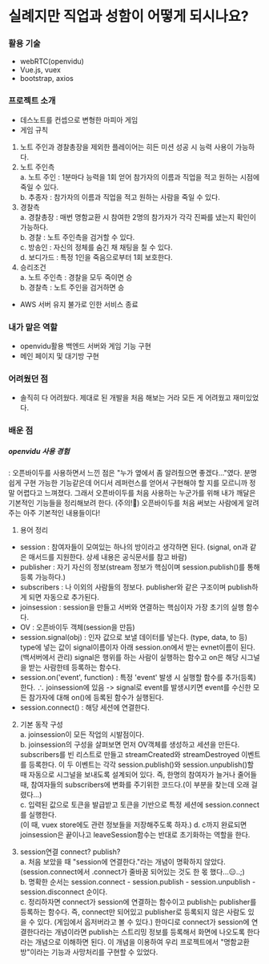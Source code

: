 # 실례지만 직업과 성함이 어떻게 되시나요?
### 활용 기술
- webRTC(openvidu)
- Vue.js, vuex
- bootstrap, axios

### 프로젝트 소개
- 데스노트를 컨셉으로 변형한 마피아 게임
- 게임 규칙
1. 노트 주인과 경찰총장을 제외한 플레이어는 히든 미션 성공 시 능력 사용이 가능하다.
2. 노트 주인측  
  a. 노트 주인 : 1분마다 능력을 1회 얻어 참가자의 이름과 직업을 적고 원하는 시점에 죽일 수 있다.  
  b. 추종자 : 참가자의 이름과 직업을 적고 원하는 사람을 죽일 수 있다.  
3. 경찰측  
  a. 경찰총장 : 매번 명함교환 시 참여한 2명의 참가자가 각각 진짜를 냈는지 확인이 가능하다.  
  b. 경찰 : 노트 주인측을 검거할 수 있다.  
  c. 방송인 : 자신의 정체를 숨긴 채 채팅을 칠 수 있다.  
  d. 보디가드 : 특정 1인을 죽음으로부터 1회 보호한다.  
4. 승리조건  
  a. 노트 주인측 : 경찰을 모두 죽이면 승  
  b. 경찰측 : 노트 주인을 검거하면 승  
* AWS 서버 유지 불가로 인한 서비스 종료  

### 내가 맡은 역할
- openvidu활용 백엔드 서버와 게임 기능 구현
- 메인 페이지 및 대기방 구현

### 어려웠던 점
- 솔직히 다 어려웠다. 제대로 된 개발을 처음 해보는 거라 모든 게 어려웠고 재미있었다.

### 배운 점
##### openvidu 사용 경험
: 오픈바이두를 사용하면서 느낀 점은 "누가 옆에서 좀 알려줬으면 좋겠다..."였다. 분명 쉽게 구현 가능한 기능같은데 어디서 레퍼런스를 얻어서 구현해야 할 지를 모르니까 정말 어렵다고 느껴졌다. 그래서 오픈바이두를 처음 사용하는 누군가를 위해 내가 깨달은 기본적인 기능들을 정리해보려 한다.
(주의!🤩) 오픈바이두를 처음 써보는 사람에게 알려주는 아주 기본적인 내용들이다!

1) 용어 정리
- session : 참여자들이 모여있는 하나의 방이라고 생각하면 된다.
  (signal, on과 같은 매서드를 지원한다. 상세 내용은 공식문서를 참고 바람)
- publisher : 자기 자신의 정보(stream 정보가 핵심이며 session.publish()를 통해 등록 가능하다.)
- subscribers : 나 이외의 사람들의 정보다. publisher와 같은 구조이며 publish하게 되면 자동으로 추가된다.
- joinsession : session을 만들고 서버와 연결하는 핵심이자 가장 초기의 실행 함수다.
- OV : 오픈바이두 객체(session을 만듬)
- session.signal(obj) : 인자 값으로 보낼 데이터를 넣는다. (type, data, to 등)
  type에 넣는 값이 signal이름이자 아래 session.on에서 받는 evnet이름이 된다.(백서버에서 관리)
  signal은 행위를 하는 사람이 실행하는 함수고 on은 해당 시그널을 받는 사람한테 등록하는 함수다.
- session.on('event', function) : 특정 'event' 발생 시 실행할 함수를 추가(등록)한다.  ∴ joinsession에 있음
  -> signal로 event를 발생시키면 event를 수신한 모든 참가자에 대해 on()에 등록된 함수가 실행된다.
- session.connect() : 해당 세션에 연결한다.

2) 기본 동작 구성  
 a. joinsession이 모든 작업의 시발점이다.  
 b. joinsession의 구성을 살펴보면 먼저 OV객체를 생성하고 세션을 만든다. subscribers를 빈 리스트로 만들고 streamCreated와 streamDestroyed 이벤트를 등록한다. 이 두 이벤트는 각각 session.publish()와 session.unpublish()할 때 자동으로 시그널을 보내도록 설계되어 있다. 즉, 한명의 참여자가 늘거나 줄어들 때, 참여자들의 subscribers에 변화를 주기위한 코드다.(이 부분을 찾는데 오래 걸렸다...)  
 c. 입력된 값으로 토큰을 발급받고 토큰을 기반으로 특정 세션에 session.connect를 실행한다.  
     (이 때, vuex store에도 관련 정보들을 저장해주도록 하자.) 
 d. c까지 완료되면 joinsession은 끝이나고 leaveSession함수는 반대로 초기화하는 역할을 한다.  

3) session연결 connect? publish?  
 a. 처음 보았을 때 "session에 연결한다."라는 개념이 명확하지 않았다. (session.connect에서 .connect가 줄바꿈 되어있는 것도 한 몫 했다...😑..;)  
 b. 명확한 순서는 session.connect - session.publish - session.unpublish - session.disconnect 순이다.  
 c. 정리하자면 connect가 session에 연결하는 함수이고 publish는 publisher를 등록하는 함수다. 즉, connect만 되어있고 publisher로 등록되지 않은 사람도 있을 수 있다. (게임에서 옵저버라고 볼 수 있다.)  한마디로 connect가 session에 연결한다라는 개념이라면 publish는 스트리밍 정보를 등록해서 화면에 나오도록 한다라는 개념으로 이해하면 된다. 이 개념을 이용하여 우리 프로젝트에서 "명함교환방"이라는 기능과 사망처리를 구현할 수 있었다.  
